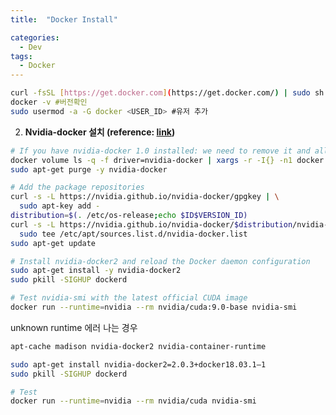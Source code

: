 ```yaml
---
title:  "Docker Install"

categories:
  - Dev
tags:
  - Docker
---
```

```bash
curl -fsSL [https://get.docker.com](https://get.docker.com/) | sudo sh
docker -v #버전확인
sudo usermod -a -G docker <USER_ID> #유저 추가
```

2. **Nvidia-docker 설치 (reference: [link](https://medium.com/@sh.tsang/docker-tutorial-5-nvidia-docker-2-0-installation-in-ubuntu-18-04-cb80f17cac65))**

```bash
# If you have nvidia-docker 1.0 installed: we need to remove it and all existing GPU containers
docker volume ls -q -f driver=nvidia-docker | xargs -r -I{} -n1 docker ps -q -a -f volume={} | xargs -r docker rm -f
sudo apt-get purge -y nvidia-docker

# Add the package repositories
curl -s -L https://nvidia.github.io/nvidia-docker/gpgkey | \
  sudo apt-key add -
distribution=$(. /etc/os-release;echo $ID$VERSION_ID)
curl -s -L https://nvidia.github.io/nvidia-docker/$distribution/nvidia-docker.list | \
  sudo tee /etc/apt/sources.list.d/nvidia-docker.list
sudo apt-get update

# Install nvidia-docker2 and reload the Docker daemon configuration
sudo apt-get install -y nvidia-docker2
sudo pkill -SIGHUP dockerd

# Test nvidia-smi with the latest official CUDA image
docker run --runtime=nvidia --rm nvidia/cuda:9.0-base nvidia-smi
```

unknown runtime 에러 나는 경우 

```bash
apt-cache madison nvidia-docker2 nvidia-container-runtime

sudo apt-get install nvidia-docker2=2.0.3+docker18.03.1–1
sudo pkill -SIGHUP dockerd

# Test
docker run --runtime=nvidia --rm nvidia/cuda nvidia-smi
```